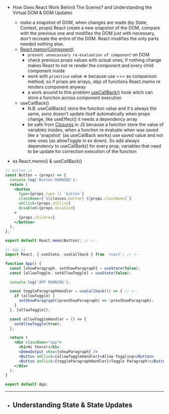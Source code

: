 - How Does React Work Behind The Scenes? and Understanding the Virtual DOM & DOM Updates
	- make a snapshot of DOM, when changes are made (by State, Context, props) React create a new snapshot of the DOM, compare with the previous one and modifies the DOM just with necessary, don't recreate the entire of the DOM. React modifies the only parts needed nothing else. 
	- [React.memo(Component)](https://react.dev/reference/react/memo)
		- `prevent unnecessary re-evaluation of component` on DOM
		- check previous props values with actual ones; if nothing change makes React to not re render the component and every child component inside
		- work with `primitive` value => because use === as comparison method; so if props are arrays, objs of functions React.memo re renders component anyway
		- a work around to this problem [useCallBack()](https://react.dev/reference/react/useCallback) hook witch can store a function across component execution
	- useCallBack()
		- N.B. useCallBack() store the function value and it's always the same, sono doesn't update itself automatically when props change, like useEffect() it needs a dependency array
		- be safe from [Closures](https://developer.mozilla.org/en-US/docs/Web/JavaScript/Closures) in JS because a function store the value of variables insides, when a function re evaluate when was saved like a 'snapshot' (as useCallBack works) use saved value and not new ones (as allowToggle in ex down). So add always dependency to useCallBark() for every prop, variables that need to be update for correction execution of the function

- ex React.memo() & useCallBack()
```jsx
// button.js
const Button = (props) => {
  console.log('Button RUNNING');
  return (
    <button
      type={props.type || 'button'}
      className={`${classes.button} ${props.className}`}
      onClick={props.onClick}
      disabled={props.disabled}
    >
      {props.children}
    </button>
  );
};

export default React.memo(Button); // <--

// app.js
import React, { useState, useCallback } from 'react'; // <--

function App() {
  const [showParagraph, setShowParagraph] = useState(false);
  const [allowToggle, setAllowToggle] = useState(false);

  console.log('APP RUNNING');

  const toggleParagraphHandler = useCallback(() => { // <--
    if (allowToggle) {
      setShowParagraph((prevShowParagraph) => !prevShowParagraph);
    }
  }, [allowToggle]);

  const allowToggleHandler = () => {
    setAllowToggle(true);
  };

  return (
    <div className="app">
      <h1>Hi there!</h1>
      <DemoOutput show={showParagraph} />
      <Button onClick={allowToggleHandler}>Allow Toggling</Button>
      <Button onClick={toggleParagraphHandler}>Toggle Paragraph!</Button>
    </div>
  );
}

export default App;
```

---
- Understanding State & State Updates
	- 